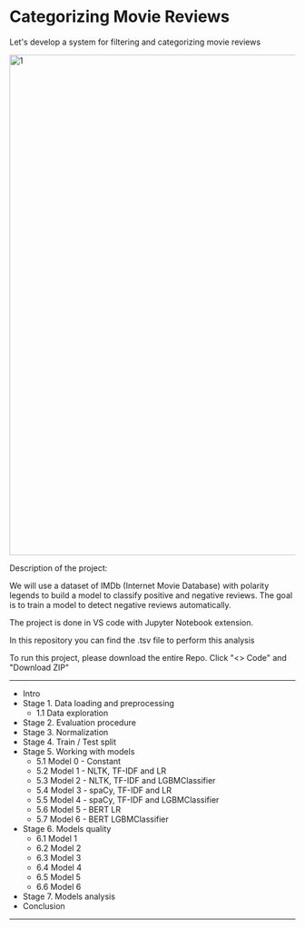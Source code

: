 # Categorizing Movie Reviews
Let's develop a system for filtering and categorizing movie reviews

<img width="881" alt="1" src="https://github.com/Vincent-Ambrose/Categorizing-Movie-Reviews/assets/118930159/cb0a98f0-97f8-4a89-8861-0bba46ab7f0e">



Description of the project:

We will use a dataset of IMDb (Internet Movie Database) with polarity legends to build a model to classify positive and negative reviews. 
The goal is to train a model to detect negative reviews automatically.

The project is done in VS code with Jupyter Notebook extension.

In this repository you can find the .tsv file to perform this analysis

To run this project, please download the entire Repo. 
Click "<> Code" and "Download ZIP"

____________________________

* Intro
* Stage 1. Data loading and preprocessing
    * 1.1 Data exploration
* Stage 2. Evaluation procedure
* Stage 3. Normalization
* Stage 4. Train / Test split
* Stage 5. Working with models
    * 5.1 Model 0 - Constant
    * 5.2 Model 1 - NLTK, TF-IDF and LR
    * 5.3 Model 2 - NLTK, TF-IDF and LGBMClassifier
    * 5.4 Model 3 - spaCy, TF-IDF and LR
    * 5.5 Model 4 - spaCy, TF-IDF and LGBMClassifier
    * 5.6 Model 5 - BERT LR
    * 5.7 Model 6 - BERT LGBMClassifier
* Stage 6. Models quality
    * 6.1 Model 1
    * 6.2 Model 2
    * 6.3 Model 3
    * 6.4 Model 4
    * 6.5 Model 5
    * 6.6 Model 6
* Stage 7. Models analysis
* Conclusion
____________________
